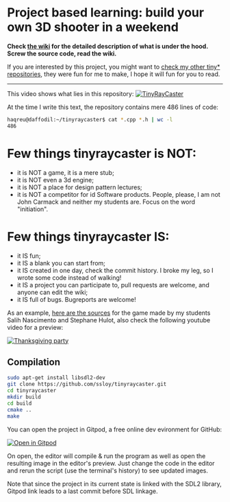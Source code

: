 # Project based learning: build your own 3D shooter in a weekend

**Check [the wiki](https://github.com/ssloy/tinyraycaster/wiki) for the detailed description of what is under the hood. Screw the source code, read the wiki.**

If you are interested by this project, you might want to [check my other tiny* repositories](https://github.com/ssloy), they were fun for me to make, I hope it will fun for you to read.

***

This video shows what lies in this repository:
[![TinyRayCaster](https://raw.githubusercontent.com/ssloy/tinyraycaster/master/doc/017.png)](https://youtu.be/zPIVTqVilCM)

At the time I write this text, the repository contains mere 486 lines of code:

```sh
haqreu@daffodil:~/tinyraycaster$ cat *.cpp *.h | wc -l
486
```

# Few things tinyraycaster is NOT:
* it is NOT a game, it is a mere stub;
* it is NOT even a 3d engine;
* it is NOT a place for design pattern lectures;
* it is NOT a competitor for id Software products. People, please, I am not John Carmack and neither my students are. Focus on the word "initiation".

# Few things tinyraycaster IS:
* it IS fun;
* it IS a blank you can start from;
* it IS created in one day, check the commit history. I broke my leg, so I wrote some code instead of walking!
* it IS a project you can participate to, pull requests are welcome, and anyone can edit the wiki;
* it IS full of bugs. Bugreports are welcome!

As an example, [here are the sources](https://github.com/stephane-hulot/thanksgiving-party) for the game made by my students Salih Nascimento and Stephane Hulot, also check the following youtube video for a preview:

[![Thanksgiving party](https://img.youtube.com/vi/Ekomnk1eNFU/0.jpg)](https://www.youtube.com/watch?v=Ekomnk1eNFU)

## Compilation
```sh
sudo apt-get install libsdl2-dev
git clone https://github.com/ssloy/tinyraycaster.git
cd tinyraycaster
mkdir build
cd build
cmake ..
make
```

You can open the project in Gitpod, a free online dev evironment for GitHub:

[![Open in Gitpod](https://gitpod.io/button/open-in-gitpod.svg)](https://gitpod.io/#https://github.com/ssloy/tinyraycaster)


On open, the editor will compile & run the program as well as open the resulting image in the editor's preview.
Just change the code in the editor and rerun the script (use the terminal's history) to see updated images.

Note that since the project in its current state is linked with the SDL2 library, Gitpod link leads to a last commit before SDL linkage.

